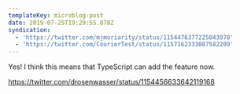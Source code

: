 ```yaml
---
templateKey: microblog-post
date: 2019-07-25T19:29:55.878Z
syndication:
  - 'https://twitter.com/mjmoriarity/status/1154476377225043970'
  - 'https://twitter.com/CourierTest/status/1157162333887582209'
---
```


Yes! I think this means that TypeScript can add the feature now.

https://twitter.com/drosenwasser/status/1154456633642119168
